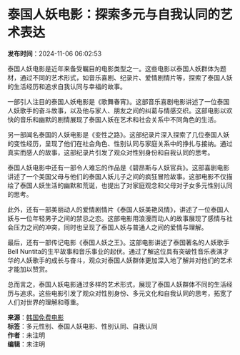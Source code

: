 # 泰国人妖电影：探索多元与自我认同的艺术表达

**发布时间**：2024-11-06 06:02:53

泰国人妖电影是近年来备受瞩目的电影类型之一。这些电影以泰国人妖群体为题材，通过不同的艺术形式，如音乐喜剧、纪录片、爱情剧情片等，探索了泰国人妖的生活经历和追求自我认同与幸福的故事。

一部引人注目的泰国人妖电影是《歌舞春宵》。这部音乐喜剧电影讲述了一位泰国人妖歌手的奋斗故事，以及他与家人、朋友之间的纠葛与情感交织。这部电影以欢快的音乐和幽默的剧情展现了泰国人妖在艺术和社会关系中不同角色的生活。

另一部闻名泰国的人妖电影是《变性之路》。这部纪录片深入探索了几位泰国人妖的变性经历，呈现了他们在社会角色、性别认同与家庭关系中的挣扎与接纳。通过真实而感人的故事，这部纪录片引发了观众对性别身份和自我认同的思考。

泰国人妖电影中还有一部令人难忘的作品是《碧昂斯与人妖官兵》。这部喜剧电影讲述了一个美国父母与他们的泰国人妖儿子之间的疯狂冒险故事。这部电影不仅描绘了泰国人妖生活的幽默和荒诞，也提出了对家庭观念和父母对子女多元性别认同的思考。

此外，还有一部美丽动人的爱情剧情片《泰国人妖美艳风情》，讲述了一位泰国人妖与一位年轻男子之间的禁忌之恋。这部电影用浪漫而动人的故事展现了感情与社会压力之间的冲突，同时也呈现了泰国人妖与普通人之间的爱情与理解。

最后，还有一部传记电影《泰国人妖之王》。这部电影讲述了泰国著名的人妖歌手Bell Nuntita的生平故事和音乐事业的起伏。通过了解这位具有突破性音乐表演才华的人妖歌手的成长与奋斗，观众对泰国人妖群体更加深入地了解并对他们的艺术才能加以赞赏。

总而言之，泰国人妖电影通过多样的艺术形式，展现了泰国人妖群体不同的生活经历与追求。这些电影引发了观众对性别身份、多元文化和自我认同的思考，拓宽了人们对世界的理解和尊重。

**来源**：[韩国免费电影](//skyward.flauntent.com/)  
**标签**：多元性别、泰国人妖电影、性别认同、自我认同  
**作者**：未注明  
**编辑**：未注明  
<!-- tcd_original_link https://skyward.flauntent.com/ -->
